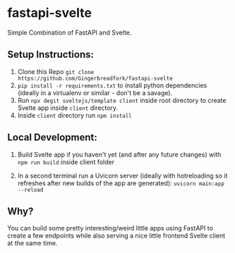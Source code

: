 # fastapi-svelte

Simple Combination of FastAPI and Svelte.

## Setup Instructions:

1. Clone this Repo ```git clone https://github.com/Gingerbreadfork/fastapi-svelte```
3. ```pip install -r requirements.txt``` to install python dependencies (ideally in a virtualenv or similar - don't be a savage).
4. Run ```npx degit sveltejs/template client``` inside root directory to create Svelte app inside ```client``` directory.
5. Inside ```client``` directory run ```npm install```

## Local Development:

1. Build Svelte app if you haven't yet (and after any future changes) with ```npm run build``` inside client folder

2. In a second terminal run a Uvicorn server (ideally with hotreloading so it refreshes after new builds of the app are generated): ```uvicorn main:app --reload```

## Why?
You can build some pretty interesting/weird little apps using FastAPI to create a few endpoints while also serving a nice little frontend Svelte client at the same time.
